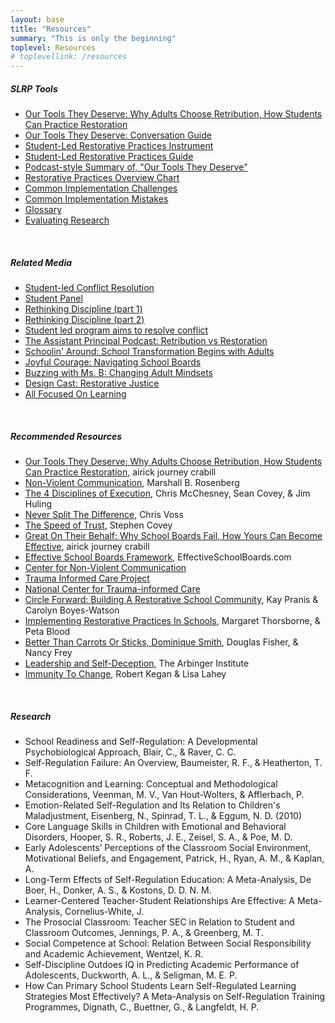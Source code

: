 ```yaml
---
layout: base
title: "Resources"
summary: "This is only the beginning"
toplevel: Resources
# toplevellink: /resources
---
```


<h5>SLRP Tools</h5>
<ul>
<li><a href="/book">Our Tools They Deserve: Why Adults Choose Retribution, How Students Can Practice Restoration</a></li>
<li><a href="/resources/conversation/">Our Tools They Deserve: Conversation Guide</a></li>
<li><a href="/instrument/">Student-Led Restorative Practices Instrument</a></li>
<li><a href="http://tinyurl.com/SLRP-Guide">Student-Led Restorative Practices Guide</a></li>
<li><a href="/resources/podcast/">Podcast-style Summary of, "Our Tools They Deserve"</a></li>
<li><a href="/resources/chart/">Restorative Practices Overview Chart</a></li>
<li><a href="/resources/challenges">Common Implementation Challenges</a></li>
<li><a href="/resources/mistakes">Common Implementation Mistakes</a></li>
<li><a href="/resources/glossary">Glossary</a></li>
<li><a href="/resources/research">Evaluating Research</a></li>
</ul><br/>


<h5>Related Media</h5>
<ul>
            <li><a href="https://www.dispatch.com/story/special/2023/05/05/student-project-matt-barnes-feels-student-led-conflict-resolution-needed-in-schools-angel-pinto/70170843007/">Student-led Conflict Resolution</a></li>
            <li><a href="https://twitter.com/mnicholson_mike/status/1657194523213086721">Student Panel</a></li>
            <li><a href="https://www.pastfoundation.org/post/198-rethinking-discipline-a-journey-into-student-led-restorative-education-with-aj-crabill-part-1">Rethinking Discipline (part 1)</a></li>
            <li><a href="https://www.pastfoundation.org/post/199-rethinking-discipline-a-journey-into-student-led-restorative-education-with-aj-crabill-part-2">Rethinking Discipline (part 2)</a></li>
            <li><a href="https://abc6onyourside.com/news/local/student-led-program-aims-to-resolve-conflict-in-columbus-city-schools-aj-crabill-restorative-practice-social-emotional-training#">Student led program aims to resolve conflict</a></li>
            <li><a href="https://podcasts.apple.com/us/podcast/the-assistant-principal-podcast/id1582998564?i=1000617757795">The Assistant Principal Podcast: Retribution vs Restoration</a></li>
            <li><a href="https://podcasts.apple.com/us/podcast/episode-15-school-transformation-begins-with-the-adults/id1653176434?i=1000613201573">Schoolin' Around: School Transformation Begins with Adults</a></li>
            <li><a href="https://www.besproutable.com/podcasts/eps-391-navigating-school-boards-with-aj-crabill/">Joyful Courage: Navigating School Boards</a></li>
            <li><a href="https://buzzingwithmsb.libsyn.com/ep-133">Buzzing with Ms. B: Changing Adult Mindsets</a></li>
            <li><a href="https://podcasts.apple.com/us/podcast/design-cast/id1247751652?i=1000612010298">Design Cast: Restorative Justice</a></li>
            <li><a href="https://podcasts.apple.com/us/podcast/123-systems-from-school-board-down-to-the-teacher-all/id1549859943?i=1000615252261">All Focused On Learning</a></li>
</ul><br/>


<h5>Recommended Resources</h5>
<ul>
<li><a href="http://www.StudentLedRP.org/book/">Our Tools They Deserve: Why Adults Choose Retribution, How Students Can Practice Restoration</a>, airick journey crabill</li>
<li><a href="https://www.amazon.com/dp/189200528X/">Non-Violent Communication</a>, Marshall B. Rosenberg</li>
<li><a href="https://www.amazon.com/dp/B005FLODJ8/">The 4 Disciplines of Execution</a>, Chris McChesney, Sean Covey, & Jim Huling </li> 
<li><a href="https://www.amazon.com/dp/B014DUR7L2/">Never Split The Difference</a>, Chris Voss</li>
<li><a href="https://www.amazon.com/dp/B000MGATWG/">The Speed of Trust</a>, Stephen Covey</li>
<li><a href="https://www.amazon.com/dp/154453759X/">Great On Their Behalf: Why School Boards Fail, How Yours Can Become Effective</a>, airick journey crabill</li>  
<li><a href="http://www.effectiveschoolboards.com">Effective School Boards Framework</a>, EffectiveSchoolBoards.com</li>
<li><a href="http://www.cnvc.org/learn/nvc-foundations">Center for Non-Violent Communication</a></li>
<li><a href="http://www.traumainformedcareproject.org">Trauma Informed Care Project</a></li> 
<li><a href="http://www.samhsa.gov/nctic">National Center for Trauma-informed Care</a></li>
<li><a href="https://www.amazon.com/dp/1937141195/">Circle Forward: Building A Restorative School Community</a>, Kay Pranis & Carolyn Boyes-Watson</li>
<li><a href="https://www.amazon.com/dp/1849053774/">Implementing Restorative Practices In Schools</a>, Margaret Thorsborne, & Peta Blood</li>
<li><a href="https://www.amazon.com/dp/B07X2LNWMF/">Better Than Carrots Or Sticks, Dominique Smith</a>, Douglas Fisher, & Nancy Frey</li>
<li><a href="https://www.amazon.com/dp/1523097809/">Leadership and Self-Deception</a>, The Arbinger Institute</li> 
<li><a href="https://www.amazon.com/dp/B004OEILH2/">Immunity To Change</a>, Robert Kegan & Lisa Lahey </li>
</ul><br/>


<h5>Research</h5>
<ul>
<li>School Readiness and Self-Regulation: A Developmental Psychobiological Approach, Blair, C., & Raver, C. C. </li>
<li>Self-Regulation Failure: An Overview, Baumeister, R. F., & Heatherton, T. F. </li>
<li>Metacognition and Learning: Conceptual and Methodological Considerations, Veenman, M. V., Van Hout-Wolters, & Afflerbach, P. </li>
<li>Emotion-Related Self-Regulation and Its Relation to Children's Maladjustment, Eisenberg, N., Spinrad, T. L., & Eggum, N. D. (2010)</li>
<li>Core Language Skills in Children with Emotional and Behavioral Disorders, Hooper, S. R., Roberts, J. E., Zeisel, S. A., & Poe, M. D. </li>
<li>Early Adolescents’ Perceptions of the Classroom Social Environment, Motivational Beliefs, and Engagement, Patrick, H., Ryan, A. M., & Kaplan, A. </li>
<li>Long-Term Effects of Self-Regulation Education: A Meta-Analysis, De Boer, H., Donker, A. S., & Kostons, D. D. N. M. </li>
<li>Learner-Centered Teacher-Student Relationships Are Effective: A Meta-Analysis, Cornelius-White, J. </li>
<li>The Prosocial Classroom: Teacher SEC in Relation to Student and Classroom Outcomes, Jennings, P. A., & Greenberg, M. T. </li>
<li>Social Competence at School: Relation Between Social Responsibility and Academic Achievement, Wentzel, K. R. </li>
<li>Self-Discipline Outdoes IQ in Predicting Academic Performance of Adolescents, Duckworth, A. L., & Seligman, M. E. P. </li>
<li>How Can Primary School Students Learn Self-Regulated Learning Strategies Most Effectively? A Meta-Analysis on Self-Regulation Training Programmes, Dignath, C., Buettner, G., & Langfeldt, H. P. </li>
</ul><br/>





